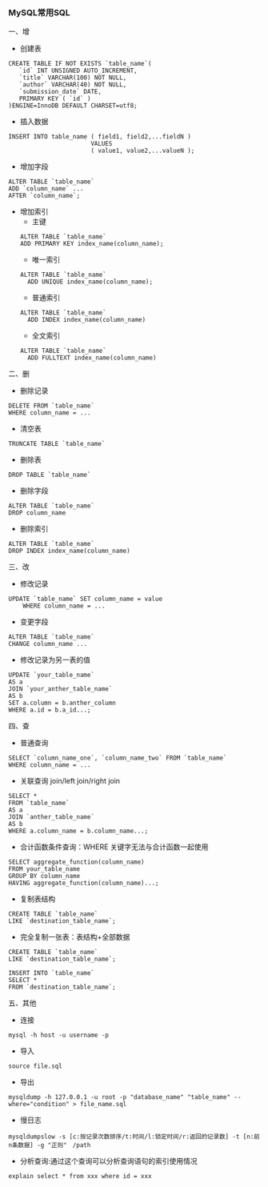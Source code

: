 ### MySQL常用SQL
一、增
- 创建表
```
CREATE TABLE IF NOT EXISTS `table_name`(
   `id` INT UNSIGNED AUTO_INCREMENT,
   `title` VARCHAR(100) NOT NULL,
   `author` VARCHAR(40) NOT NULL,
   `submission_date` DATE,
   PRIMARY KEY ( `id` )
)ENGINE=InnoDB DEFAULT CHARSET=utf8;
```
- 插入数据
```
INSERT INTO table_name ( field1, field2,...fieldN )
                       VALUES
                       ( value1, value2,...valueN );
```
- 增加字段
```
ALTER TABLE `table_name`
ADD `column_name` ...
AFTER `column_name`;
```
- 增加索引
    + 主键
    ```
    ALTER TABLE `table_name`
    ADD PRIMARY KEY index_name(column_name);
    ```
    + 唯一索引
    ```
    ALTER TABLE `table_name`
      ADD UNIQUE index_name(column_name);
    ```
    + 普通索引
    ```
    ALTER TABLE `table_name`
      ADD INDEX index_name(column_name)
    ```
    + 全文索引
    ```
    ALTER TABLE `table_name`
      ADD FULLTEXT index_name(column_name)
    ```

二、删
- 删除记录
```
DELETE FROM `table_name`
WHERE column_name = ...
```
- 清空表
```
TRUNCATE TABLE `table_name`
```
- 删除表
```
DROP TABLE `table_name`
```
- 删除字段
```
ALTER TABLE `table_name`
DROP column_name
```
- 删除索引
```
ALTER TABLE `table_name`
DROP INDEX index_name(column_name)
```
三、改
- 修改记录
```
UPDATE `table_name` SET column_name = value
    WHERE column_name = ...
```
- 变更字段
```
ALTER TABLE `table_name`
CHANGE column_name ...
```
- 修改记录为另一表的值
```
UPDATE `your_table_name`
AS a
JOIN `your_anther_table_name`
AS b
SET a.column = b.anther_column
WHERE a.id = b.a_id...;
```

四、查
- 普通查询
```
SELECT `column_name_one`, `column_name_two` FROM `table_name`
WHERE column_name = ...
```
- 关联查询 join/left join/right join
```
SELECT *
FROM `table_name`
AS a
JOIN `anther_table_name`
AS b
WHERE a.column_name = b.column_name...;
```
- 合计函数条件查询：WHERE 关键字无法与合计函数一起使用
```
SELECT aggregate_function(column_name)
FROM your_table_name
GROUP BY column_name
HAVING aggregate_function(column_name)...;
```
- 复制表结构
```
CREATE TABLE `table_name`
LIKE `destination_table_name`;
```
- 完全复制一张表：表结构+全部数据
```
CREATE TABLE `table_name`
LIKE `destination_table_name`;

INSERT INTO `table_name`
SELECT *
FROM `destination_table_name`;
```

五、其他
- 连接
```
mysql -h host -u username -p
```
- 导入
```
source file.sql
```
- 导出
```
mysqldump -h 127.0.0.1 -u root -p "database_name" "table_name" --where="condition" > file_name.sql
```
- 慢日志
```
mysqldumpslow -s [c:按记录次数排序/t:时间/l:锁定时间/r:返回的记录数] -t [n:前n条数据] -g "正则"　/path
```
- 分析查询:通过这个查询可以分析查询语句的索引使用情况
```
explain select * from xxx where id = xxx
```

